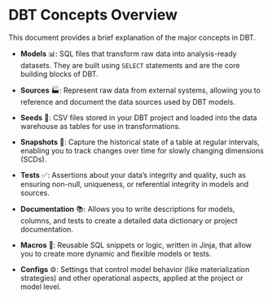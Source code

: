 # DBT Concepts Overview

This document provides a brief explanation of the major concepts in DBT.

- **Models** 📊: SQL files that transform raw data into analysis-ready datasets. They are built using `SELECT` statements and are the core building blocks of DBT.
  
- **Sources** 🏭: Represent raw data from external systems, allowing you to reference and document the data sources used by DBT models.

- **Seeds** 🌱: CSV files stored in your DBT project and loaded into the data warehouse as tables for use in transformations.

- **Snapshots** 📸: Capture the historical state of a table at regular intervals, enabling you to track changes over time for slowly changing dimensions (SCDs).

- **Tests** ✅: Assertions about your data’s integrity and quality, such as ensuring non-null, uniqueness, or referential integrity in models and sources.

- **Documentation** 📚: Allows you to write descriptions for models, columns, and tests to create a detailed data dictionary or project documentation.

- **Macros** 🔄: Reusable SQL snippets or logic, written in Jinja, that allow you to create more dynamic and flexible models or tests.

- **Configs** ⚙️: Settings that control model behavior (like materialization strategies) and other operational aspects, applied at the project or model level.
